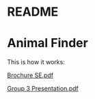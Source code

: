 # README
# Animal Finder
This is how it works:

[Brochure SE.pdf](https://github.com/josuetorresf2/animalFinder/files/10878066/Brochure.SE.pdf)

[Group 3 Presentation.pdf](https://github.com/josuetorresf2/animalFinder/files/10878080/Group.3.Presentation.pdf)
